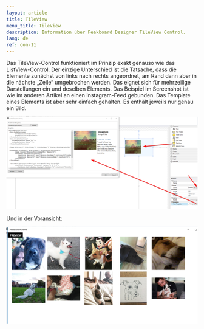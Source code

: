 ```yaml
---
layout: article
title: TileView
menu_title: TileView
description: Information über Peakboard Designer TileView Control.
lang: de
ref: con-11
---
```


Das TileView-Control funktioniert im Prinzip exakt genauso wie das ListView-Control. Der einzige Unterschied ist die Tatsache, dass die Elemente zunächst von links nach rechts angeordnet, am Rand dann aber in die nächste „Zeile“ umgebrochen werden. Das eignet sich für mehrzeilige Darstellungen ein und deselben Elements. Das Beispiel im Screenshot ist wie im anderen Artikel an einen Instagram-Feed gebunden. Das Template eines Elements ist aber sehr einfach gehalten. Es enthält jeweils nur genau ein Bild.

 ![image_1](/assets/images/Controls/TileView/ControlsTileView01.png)

Und in der Voransicht:

![image_1](/assets/images/Controls/TileView/ControlsTileView02.png)
